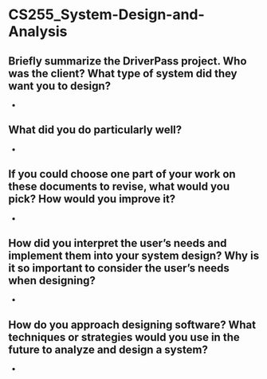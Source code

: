 # CS255_System-Design-and-Analysis

## Briefly summarize the DriverPass project. Who was the client? What type of system did they want you to design?
-
## What did you do particularly well?
-
## If you could choose one part of your work on these documents to revise, what would you pick? How would you improve it?
-
## How did you interpret the user’s needs and implement them into your system design? Why is it so important to consider the user’s needs when designing?
-
## How do you approach designing software? What techniques or strategies would you use in the future to analyze and design a system?
-
